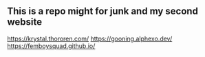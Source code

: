 This is a repo might for junk and my second website
----

https://krystal.thororen.com/
https://gooning.alphexo.dev/ 
https://femboysquad.github.io/
